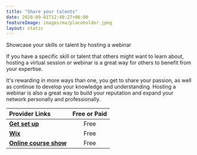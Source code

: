 ```yaml
---
title: "Share your talents"
date: 2020-09-01T12:49:27+06:00
featureImage: images/ma/placeholder.jpeg
layout: static
---
```


Showcase your skills or talent by hosting a webinar

If you have a specific skill or talent that others might want to learn about, hosting a virtual session or webinar is a great way for others to benefit from your expertise.

It's rewarding in more ways than one, you get to share your passion, as well as continue to develop your knowledge and understanding. Hosting a webinar is also a great way to build your reputation and expand your network personally and professionally.

| Provider Links      | Free or Paid  |  
| :-----------          | :--------------:      |  
| [**Get set up**](https://share.hsforms.com/1NendfH52RSCvpOFkCq8D1A49suz) | Free | 
| [**Wix**](https://www.wix.com/blog/2020/04/how-to-create-an-online-course/) | Free | 
| [**Online course show**](https://www.onlinecoursehow.com/tips/host-course-online/) | Free | 
  

<br/><br/>






